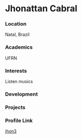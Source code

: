 # Jhonattan Cabral
### Location
Natal, Brazil
### Academics
UFRN
### Interests
Listen musics
### Development
### Projects
### Profile Link
[jhon3](https://github.com/Jhon3)
